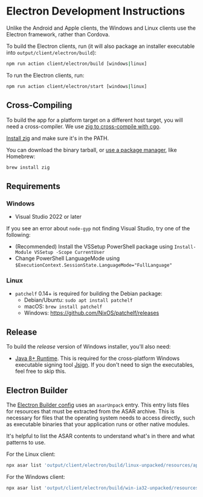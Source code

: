 # Electron Development Instructions

Unlike the Android and Apple clients, the Windows and Linux clients use the Electron framework, rather than Cordova.

To build the Electron clients, run (it will also package an installer executable into `output/client/electron/build`):

```sh
npm run action client/electron/build [windows|linux]
```

To run the Electron clients, run:

```sh
npm run action client/electron/start [windows|linux]
```

## Cross-Compiling

To build the app for a platform target on a different host target, you will need a cross-compiler. We use [zig to cross-compile with cgo](https://dev.to/kristoff/zig-makes-go-cross-compilation-just-work-29ho).

[Install zig](https://ziglang.org/learn/getting-started/#installing-zig) and make sure it's in the PATH.

You can download the binary tarball, or [use a package manager](https://github.com/ziglang/zig/wiki/Install-Zig-from-a-Package-Manager), like Homebrew:

```sh
brew install zig 
```

## Requirements

### Windows

- Visual Studio 2022 or later

If you see an error about `node-gyp` not finding Visual Studio, try one of the following:

- (Recommended) Install the VSSetup PowerShell package using `Install-Module VSSetup -Scope CurrentUser`
- Change PowerShell LanguageMode using `$ExecutionContext.SessionState.LanguageMode="FullLanguage"`

### Linux

- `patchelf` 0.14+ is required for building the Debian package:
  - Debian/Ubuntu: `sudo apt install patchelf`
  - macOS: `brew install patchelf`
  - Windows: https://github.com/NixOS/patchelf/releases

## Release

To build the _release_ version of Windows installer, you'll also need:

- [Java 8+ Runtime](https://www.java.com/en/download/). This is required for the cross-platform Windows executable signing tool [Jsign](https://ebourg.github.io/jsign/). If you don't need to sign the executables, feel free to skip this.

## Electron Builder

The [Electron Builder config](./electron-builder.json) uses an `asarUnpack` entry. This entry
lists files for resources that must be extracted from the ASAR archive. This is necessary for files that the operating system needs to access directly, such as executable binaries that your application runs or other native modules.

It's helpful to list the ASAR contents to understand what's in there and what patterns to use.

For the Linux client:

```sh
npx asar list 'output/client/electron/build/linux-unpacked/resources/app.asar'
```

For the Windows client:

```sh
npx asar list 'output/client/electron/build/win-ia32-unpacked/resources/app.asar'
```
